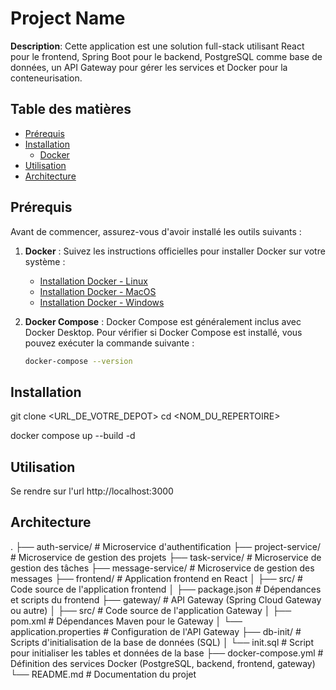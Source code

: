 # Project Name

**Description**: Cette application est une solution full-stack utilisant React pour le frontend, Spring Boot pour le backend, PostgreSQL comme base de données, un API Gateway pour gérer les services et Docker pour la conteneurisation.

## Table des matières

- [Prérequis](#prérequis)
- [Installation](#installation)
  - [Docker](#docker)
- [Utilisation](#utilisation)
- [Architecture](#architecture)

## Prérequis

Avant de commencer, assurez-vous d'avoir installé les outils suivants :

1. **Docker** : Suivez les instructions officielles pour installer Docker sur votre système :
   - [Installation Docker - Linux](https://docs.docker.com/engine/install/)
   - [Installation Docker - MacOS](https://docs.docker.com/desktop/install/mac-install/)
   - [Installation Docker - Windows](https://docs.docker.com/desktop/install/windows-install/)

2. **Docker Compose** : Docker Compose est généralement inclus avec Docker Desktop. Pour vérifier si Docker Compose est installé, vous pouvez exécuter la commande suivante :
   
   ```bash
   docker-compose --version

## Installation

git clone <URL_DE_VOTRE_DEPOT>
cd <NOM_DU_REPERTOIRE>

docker compose up --build -d

## Utilisation

Se rendre sur l'url http://localhost:3000

## Architecture
.
├── auth-service/             # Microservice d'authentification
├── project-service/          # Microservice de gestion des projets
├── task-service/             # Microservice de gestion des tâches
├── message-service/          # Microservice de gestion des messages
├── frontend/                 # Application frontend en React
│   ├── src/                  # Code source de l'application frontend
│   ├── package.json          # Dépendances et scripts du frontend
├── gateway/                  # API Gateway (Spring Cloud Gateway ou autre)
│   ├── src/                  # Code source de l'application Gateway
│   ├── pom.xml               # Dépendances Maven pour le Gateway
│   └── application.properties # Configuration de l'API Gateway
├── db-init/                  # Scripts d'initialisation de la base de données (SQL)
│   └── init.sql              # Script pour initialiser les tables et données de la base
├── docker-compose.yml        # Définition des services Docker (PostgreSQL, backend, frontend, gateway)
└── README.md                 # Documentation du projet

